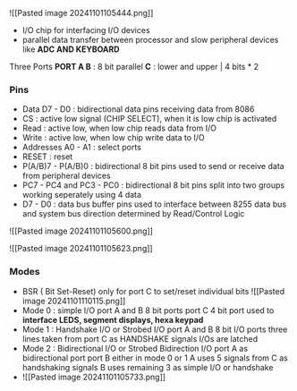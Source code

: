 ![[Pasted image 20241101105444.png]]

- I/O chip for interfacing I/O devices
- parallel data transfer between processor and slow peripheral devices like **ADC AND KEYBOARD**

Three Ports
**PORT A B** : 8 bit parallel
**C** : lower and upper | 4 bits * 2

### Pins
- Data D7 - D0 : bidirectional data pins receiving data from 8086
- CS : active low signal (CHIP SELECT), when it is low chip is activated
- Read : active low, when low chip reads data from I/O
- Write : active low, when low chip write data to I/O
- Addresses A0 - A1 : select ports
- RESET : reset 
- P(A/B)7 - P(A/B)0 : bidirectional 8 bit pins used to send or receive data from peripheral devices
- PC7 - PC4 and PC3 - PC0 : bidirectional 8 bit pins split into two groups working seperately using 4 data
- D7 - D0 : data bus buffer pins used to interface between 8255 data bus and system bus 
	  direction determined by Read/Control Logic

![[Pasted image 20241101105600.png]]

![[Pasted image 20241101105623.png]]

### Modes
- BSR ( Bit Set-Reset)
	  only for port C to set/reset individual bits
	  ![[Pasted image 20241101110115.png]]
- Mode 0 : simple I/O
	  port A and B 8 bit ports
	  port C 4 bit port
	  used to **interface LEDS, segment displays, hexa keypad**
- Mode 1 : Handshake I/O or Strobed I/O
	  port A and B 8 bit I/O ports
	  three lines taken from port C as HANDSHAKE signals
	  I/Os are latched
- Mode 2 : Bidirectional I/O or Strobed Bidirection I/O
	  port A as bidirectional port
	  port B either in mode 0 or 1
	  A uses 5 signals from C as handshaking signals
	  B uses remaining 3 as simple I/O or handshake
- ![[Pasted image 20241101105733.png]]




